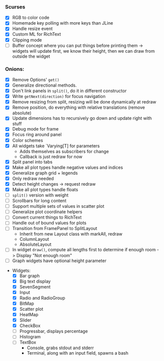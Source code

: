 ### Scurses

- [x] RGB to color code
- [x] Homemade key polling with more keys than JLine
- [x] Handle resize event
- [x] Custom ML for RichText
- [x] Clipping mode
- [ ] Buffer concept where you can put things before printing them
      -> widgets will update first, we know their height, then we can draw
         from outside the widget
  
### Onions:

- [x] Remove Options' `get()`
- [x] Generalize directional methods.
- [x] Don't link panels in `split()`, do it in different constructor
- [x] Write `getNext(direction)` for focus navigation
- [x] Remove resizing from split, resizing will be done dynamically at redraw
- [x] Remove position, do everything with relative translations (remove absolute)
- [x] Update dimensions has to recursively go down and update right with stuff
- [x] Debug mode for frame
- [x] Focus ring around panel
- [x] Color schemes
- [x] All widgets take `Varying[T] for parameters
    - Adds themselves as subscribers for change
    - Callback is just redraw for now
- [x] Split panel into tabs
- [x] Make all plot types handle negative values and indices
- [x] Generalize graph grid + legends
- [x] Only redraw needed
- [x] Detect height changes -> request redraw
- [x] Make all plot types handle floats
- [ ] `split()` version with weight
- [ ] Scrollbars for long content
- [ ] Support multiple sets of values in scatter plot
- [ ] Generalize plot coordinate helpers
- [ ] Convert current things to RichText
- [ ] Handle out of bound values for plots
- [ ] Transition from FramePanel to SplitLayout
    - Inherit from new Layout class with markAll, redraw
    - ColumnLayout
    - AbsoluteLayout
- [ ] In widget `draw()`, compute all lengths first to determine if enough room
    -> Display "Not enough room"
- [ ] Graph widgets have optional height parameter
- Widgets:
    - [x] Bar graph
    - [x] Big text display
    - [x] SevenSegment
    - [x] Input
    - [x] Radio and RadioGroup
    - [x] BitMap
    - [x] Scatter plot
    - [x] HeatMap
    - [x] Slider
    - [x] CheckBox
    - [ ] Progressbar, displays percentage
    - [ ] Histogram
    - [ ] TextBox
        - Console, grabs stdout and stderr
        - Terminal, along with an input field, spawns a bash

